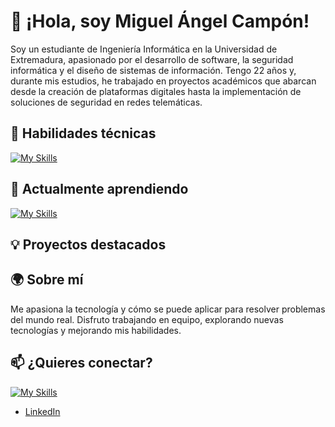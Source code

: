 # 👋 ¡Hola, soy Miguel Ángel Campón!

Soy un estudiante de Ingeniería Informática en la Universidad de Extremadura, apasionado por el desarrollo de software, la seguridad informática y el diseño de sistemas de información. Tengo 22 años y, durante mis estudios, he trabajado en proyectos académicos que abarcan desde la creación de plataformas digitales hasta la implementación de soluciones de seguridad en redes telemáticas.

## 🔧 Habilidades técnicas

[![My Skills](https://skillicons.dev/icons?i=cpp,java,mysql,html,css,js,github)](https://skillicons.dev)

## 🌱 Actualmente aprendiendo

[![My Skills](https://skillicons.dev/icons?i=py,regex,opencv,unity)](https://skillicons.dev)

## 💡 Proyectos destacados

## 🌍 Sobre mí

Me apasiona la tecnología y cómo se puede aplicar para resolver problemas del mundo real. Disfruto trabajando en equipo, explorando nuevas tecnologías y mejorando mis habilidades.

## 📫 ¿Quieres conectar?

[![My Skills](https://skillicons.dev/icons?i=linkedin)](https://www.linkedin.com/in/miguel-%C3%A1ngel-camp%C3%B3n-iglesias-66b0b732b/)
- [LinkedIn](https://www.linkedin.com/in/miguel-%C3%A1ngel-camp%C3%B3n-iglesias-66b0b732b/)
